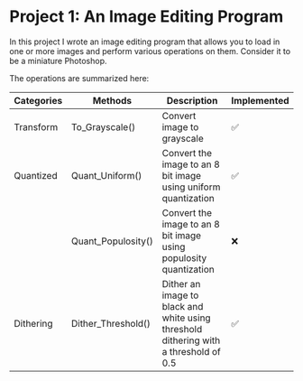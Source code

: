 # Project 1: An Image Editing Program

In this project I wrote an image editing program that allows you to load in one or more images and
perform various operations on them. Consider it to be a miniature Photoshop.

The operations are summarized here:

|Categories|Methods|Description|Implemented|
|----------|-------|-----------|-----------|
|Transform |To_Grayscale() |Convert image to grayscale|✅         |
|Quantized|Quant_Uniform()|Convert the image to an 8 bit image using uniform quantization|✅         |
|          |Quant_Populosity()|Convert the image to an 8 bit image using populosity quantization| ❌|
|Dithering|Dither_Threshold()|Dither an image to black and white using threshold dithering with a threshold of 0.5|✅